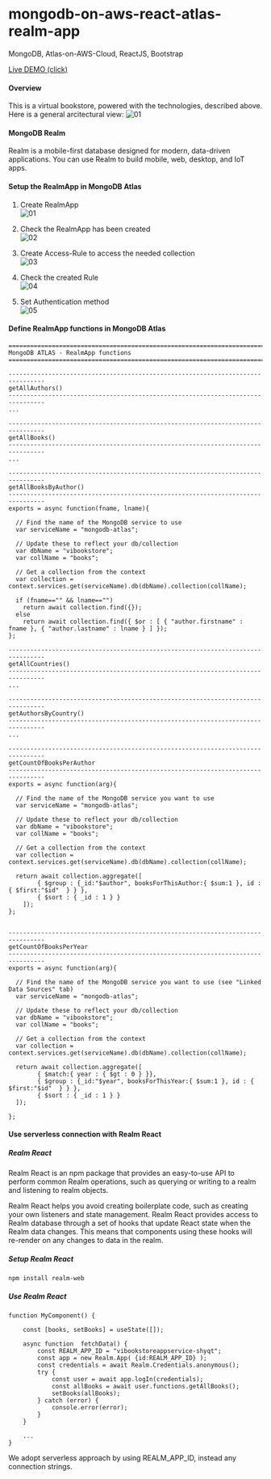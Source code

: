 # mongodb-on-aws-react-atlas-realm-app
MongoDB, Atlas-on-AWS-Cloud, ReactJS, Bootstrap

[Live DEMO (click)](http://viki3d.com/demos/vibookstore)

####  Overview  
This is a virtual bookstore, powered with the technologies, described above. Here is a general arcitectural view:
![01](/mongodb-on-aws-react-atlas-realm-app-01.png?v=1 "Architectural Overview")


####  MongoDB Realm  
Realm is a mobile-first database designed for modern, data-driven applications. You can use Realm to build mobile, web, desktop, and IoT apps.  


#### Setup the RealmApp in MongoDB Atlas  
1. Create RealmApp  
![01](/setup-realm-app-01-create-realm-app.png?v=1 "Create RealmApp")

2. Check the RealmApp has been created  
![02](/setup-realm-app-02-realm-app-created.png?v=1 "Check the RealmApp")

3. Create Access-Rule to access the needed collection  
![03](/setup-realm-app-03-create-rule-for-db.png?v=1 "Create Access-Rule")

4. Check the created Rule  
![04](/setup-realm-app-04-see-rule.png?v=1 "Check the Rule")

5. Set Authentication method  
![05](/setup-realm-app-05-set-auth-method.png?v=1 "Set Authentication method")

#### Define RealmApp functions in MongoDB Atlas  
```
================================================================================
MongoDB ATLAS - RealmApp functions
================================================================================

--------------------------------------------------------------------------------
getAllAuthors()
--------------------------------------------------------------------------------
...

--------------------------------------------------------------------------------
getAllBooks()
--------------------------------------------------------------------------------
...
	
--------------------------------------------------------------------------------
getAllBooksByAuthor()
--------------------------------------------------------------------------------
exports = async function(fname, lname){

  // Find the name of the MongoDB service to use
  var serviceName = "mongodb-atlas";

  // Update these to reflect your db/collection
  var dbName = "vibookstore";
  var collName = "books";

  // Get a collection from the context
  var collection = context.services.get(serviceName).db(dbName).collection(collName);

  if (fname=="" && lname=="")
    return await collection.find({});
  else    
    return await collection.find({ $or : [ { "author.firstname" : fname }, { "author.lastname" : lname } ] });
};

--------------------------------------------------------------------------------
getAllCountries()
--------------------------------------------------------------------------------
...

--------------------------------------------------------------------------------
getAuthorsByCountry()
--------------------------------------------------------------------------------
...

--------------------------------------------------------------------------------
getCountOfBooksPerAuthor
--------------------------------------------------------------------------------
exports = async function(arg){

  // Find the name of the MongoDB service you want to use
  var serviceName = "mongodb-atlas";

  // Update these to reflect your db/collection
  var dbName = "vibookstore";
  var collName = "books";

  // Get a collection from the context
  var collection = context.services.get(serviceName).db(dbName).collection(collName);

  return await collection.aggregate([
		{ $group : {_id:"$author", booksForThisAuthor:{ $sum:1 }, id : { $first:"$id"  } } },
		{ $sort : { _id : 1 } }
	]);
};


--------------------------------------------------------------------------------
getCountOfBooksPerYear
--------------------------------------------------------------------------------
exports = async function(arg){

  // Find the name of the MongoDB service you want to use (see "Linked Data Sources" tab)
  var serviceName = "mongodb-atlas";

  // Update these to reflect your db/collection
  var dbName = "vibookstore";
  var collName = "books";

  // Get a collection from the context
  var collection = context.services.get(serviceName).db(dbName).collection(collName);

  return await collection.aggregate([
		{ $match:{ year : { $gt : 0 } }},
		{ $group : {_id:"$year", booksForThisYear:{ $sum:1 }, id : { $first:"$id"  } } },
		{ $sort : { _id : 1 } }
  ]);

};
```


#### Use serverless connection with Realm React

##### Realm React
Realm React is an npm package that provides an easy-to-use API to perform common Realm operations, such as querying or writing to a realm and listening to realm objects.  

Realm React helps you avoid creating boilerplate code, such as creating your own listeners and state management. Realm React provides access to Realm database through a set of hooks that update React state when the Realm data changes. This means that components using these hooks will re-render on any changes to data in the realm.  

##### Setup Realm React
```
npm install realm-web
```

##### Use Realm React
```
function MyComponent() {

	const [books, setBooks] = useState([]);

	async function  fetchData() {
		const REALM_APP_ID = "vibookstoreappservice-shyqt";
		const app = new Realm.App( {id:REALM_APP_ID} );
		const credentials = await Realm.Credentials.anonymous();
		try {
			const user = await app.logIn(credentials);
			const allBooks = await user.functions.getAllBooks();
			setBooks(allBooks);
		} catch (error) {
			console.error(error);
		}
	}

	...
}
```
We adopt serverless approach by using REALM_APP_ID, instead any connection strings.  



